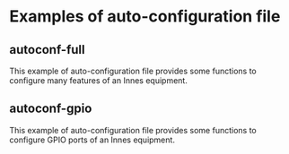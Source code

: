 # Examples of auto-configuration file

## autoconf-full 
This example of auto-configuration file provides some functions to configure many features of an Innes equipment.  

## autoconf-gpio
This example of auto-configuration file provides some functions to configure GPIO ports of an Innes equipment.  
